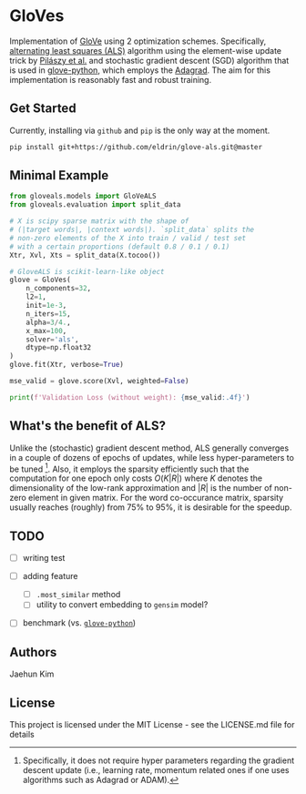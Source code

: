 GloVes
=========

Implementation of [GloVe](https://github.com/stanfordnlp/GloVe) using 2 optimization schemes. Specifically, [alternating least squares (ALS)](https://ieeexplore.ieee.org/abstract/document/4781121?casa_token=3EiDn2ITeiAAAAAA:JlpN1YDtJjwGNFcztjWdIBbcJCNlnPcPoH7OcStUJFbe8T-NXU_mqPTPvom-vfFD5pPn8s5m) algorithm using the element-wise update trick by [Pilászy et al.](https://dl.acm.org/doi/10.1145/1864708.1864726) and stochastic gradient descent (SGD) algorithm that is used in [glove-python](https://github.com/maciejkula/glove-python), which employs the [Adagrad](https://jmlr.org/papers/volume12/duchi11a/duchi11a.pdf). The aim for this implementation is reasonably fast and robust training.


## Get Started

Currently, installing via `github` and `pip` is the only way at the moment.

```bash
pip install git+https://github.com/eldrin/glove-als.git@master
```

## Minimal Example

```python
from gloveals.models import GloVeALS
from gloveals.evaluation import split_data

# X is scipy sparse matrix with the shape of
# (|target words|, |context words|). `split_data` splits the
# non-zero elements of the X into train / valid / test set
# with a certain proportions (default 0.8 / 0.1 / 0.1)
Xtr, Xvl, Xts = split_data(X.tocoo())

# GloveALS is scikit-learn-like object
glove = GloVes(
    n_components=32,
    l2=1,
    init=1e-3,
    n_iters=15,
    alpha=3/4.,
    x_max=100,
    solver='als',
    dtype=np.float32
)
glove.fit(Xtr, verbose=True)

mse_valid = glove.score(Xvl, weighted=False)

print(f'Validation Loss (without weight): {mse_valid:.4f}')
```


## What's the benefit of ALS?

Unlike the (stochastic) gradient descent method, ALS generally converges in a couple of dozens of epochs of updates, while less hyper-parameters to be tuned [^1]. Also, it employs the sparsity efficiently such that the computation for one epoch only costs $O(K|R|)$ where $K$ denotes the dimensionality of the low-rank approximation and $|R|$ is the number of non-zero element in given matrix. For the word co-occurance matrix, sparsity usually reaches (roughly) from 75% to 95%, it is desirable for the speedup.

[^1]: Specifically, it does not require hyper parameters regarding the gradient descent update (i.e., learning rate, momentum related ones if one uses algorithms such as Adagrad or ADAM).


## TODO

- [ ] writing test
- [ ] adding feature
  - [ ] `.most_similar` method
  - [ ] utility to convert embedding to `gensim` model?
- [ ] benchmark (vs. [`glove-python`](https://github.com/maciejkula/glove-python))


## Authors

Jaehun Kim


## License

This project is licensed under the MIT License - see the LICENSE.md file for details

<!-- ## Acknowledgement -->
